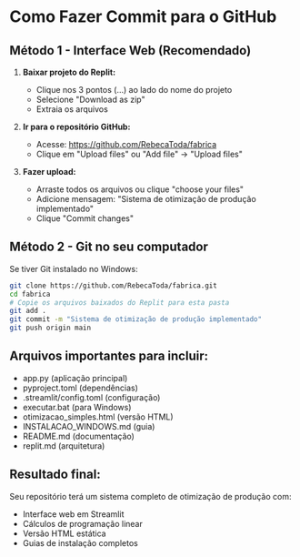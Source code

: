 # Como Fazer Commit para o GitHub

## Método 1 - Interface Web (Recomendado)

1. **Baixar projeto do Replit:**
   - Clique nos 3 pontos (...) ao lado do nome do projeto
   - Selecione "Download as zip"
   - Extraia os arquivos

2. **Ir para o repositório GitHub:**
   - Acesse: https://github.com/RebecaToda/fabrica
   - Clique em "Upload files" ou "Add file" → "Upload files"

3. **Fazer upload:**
   - Arraste todos os arquivos ou clique "choose your files"
   - Adicione mensagem: "Sistema de otimização de produção implementado"
   - Clique "Commit changes"

## Método 2 - Git no seu computador

Se tiver Git instalado no Windows:

```bash
git clone https://github.com/RebecaToda/fabrica.git
cd fabrica
# Copie os arquivos baixados do Replit para esta pasta
git add .
git commit -m "Sistema de otimização de produção implementado"
git push origin main
```

## Arquivos importantes para incluir:

- app.py (aplicação principal)
- pyproject.toml (dependências)
- .streamlit/config.toml (configuração)
- executar.bat (para Windows)
- otimizacao_simples.html (versão HTML)
- INSTALACAO_WINDOWS.md (guia)
- README.md (documentação)
- replit.md (arquitetura)

## Resultado final:

Seu repositório terá um sistema completo de otimização de produção com:
- Interface web em Streamlit
- Cálculos de programação linear
- Versão HTML estática
- Guias de instalação completos